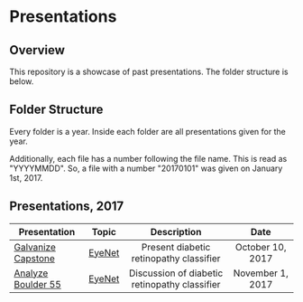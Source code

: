 # Presentations

## Overview

This repository is a showcase of past presentations. The folder structure is below.

## Folder Structure

Every folder is a year. Inside each folder are all presentations given for the year.

Additionally, each file has a number following the file name. This is read as "YYYYMMDD". So, a file with a number "20170101" was given on January 1st, 2017.


## Presentations, 2017

| Presentation   |      Topic      |  Description | Date |
|----------|:-------------:|:------:|:------:|
|[Galvanize Capstone](http://bit.ly/2iwVVUb)|[EyeNet](https://github.com/gregwchase/dsi-capstone)|Present diabetic retinopathy classifier| October 10, 2017
| [Analyze Boulder 55](http://bit.ly/2iwVVUb) | [EyeNet](https://github.com/gregwchase/dsi-capstone) | Discussion of diabetic retinopathy classifier | November 1, 2017|
